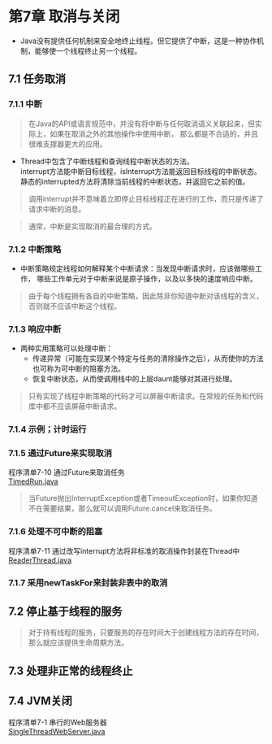 # 第7章 取消与关闭
* Java没有提供任何机制来安全地终止线程。但它提供了中断，这是一种协作机制，能够使一个线程终止另一个线程。 

## 7.1 任务取消

### 7.1.1 中断
>在Java的API或语言规范中，并没有将中断与任何取消语义关联起来，但实际上，如果在取消之外的其他操作中使用中断，
>那么都是不合适的，并且很难支撑器更大的应用。

* Thread中包含了中断线程和查询线程中断状态的方法。  
    interrupt方法能中断目标线程，isInterrupt方法能返回目标线程的中断状态。  
    静态的interrupted方法将清除当前线程的中断状态，并返回它之前的值。
    
>调用interrupt并不意味着立即停止目标线程正在进行的工作，而只是传递了请求中断的消息。

> 通常，中断是实现取消的最合理的方式。

### 7.1.2 中断策略
* 中断策略规定线程如何解释某个中断请求：当发现中断请求时，应该做哪些工作，
    哪些工作单元对于中断来说是原子操作，以及以多快的速度响应中断。
>由于每个线程拥有各自的中断策略，因此除非你知道中断对该线程的含义，否则就不应该中断这个线程。
### 7.1.3 响应中断
* 两种实用策略可以处理中断：  
    * 传递异常（可能在实现某个特定与任务的清除操作之后），从而使你的方法也可称为可中断的阻塞方法。  
    * 恢复中断状态，从而使调用栈中的上层daunt能够对其进行处理。

>只有实现了线程中断策略的代码才可以屏蔽中断请求。在常规的任务和代码库中都不应该屏蔽中断请求。



### 7.1.4 示例；计时运行
### 7.1.5 通过Future来实现取消

程序清单7-10 通过Future来取消任务   
[TimedRun.java](<https://github.com/BenYu2021/JavaConcurrencyInPracticeReadingNotes/blob/main/src/main/java/ch07/SingleThreadWebServer.java>)  

> 当Future抛出InterruptException或者TimeoutException时，如果你知道不在需要结果，那么就可以调用Future.cancel来取消任务。


### 7.1.6 处理不可中断的阻塞
程序清单7-11 通过改写interrupt方法将非标准的取消操作封装在Thread中 
[ReaderThread.java](<https://github.com/BenYu2021/JavaConcurrencyInPracticeReadingNotes/blob/main/src/main/java/ch07/ReaderThread.java>)  
### 7.1.7 采用newTaskFor来封装非表中的取消

## 7.2 停止基于线程的服务
>对于持有线程的服务，只要服务的存在时间大于创建线程方法的存在时间，那么就应该提供生命周期方法。


## 7.3 处理非正常的线程终止
## 7.4 JVM关闭

程序清单7-1 串行的Web服务器  
[SingleThreadWebServer.java](<https://github.com/BenYu2021/JavaConcurrencyInPracticeReadingNotes/blob/main/src/main/java/ch07/TimedRun.java>)  

